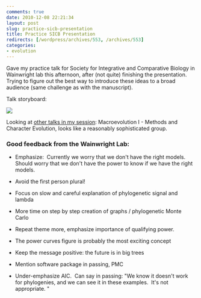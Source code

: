 ```yaml
---
comments: true
date: 2010-12-08 22:21:34
layout: post
slug: practice-sicb-presentation
title: Practice SICB Presentation
redirects: [/wordpress/archives/553, /archives/553]
categories:
- evolution
---
```


Gave my practice talk for Society for Integrative and Comparative Biology in Wainwright lab this afternoon, after (not quite) finishing the presentation.  Trying to figure out the best way to introduce these ideas to a broad audience (same challenge as with the manuscript).

Talk storyboard:

![]( http://farm6.staticflickr.com/5126/5246517453_acd44df8df_o.png )


Looking at [other talks in my session](http://www.sicb.org/meetings/2011/schedule/results.php3?search=sday+%3D+%272011-01-04%27+AND+%28abstracts2011.sessionnumber+NOT+LIKE+%27S%25%27%29+AND+%28abstracts2011.sessionnumber+NOT+LIKE+%27P%25%27%29%29): Macroevolution I - Methods and Character Evolution, looks like a reasonably sophisticated group.


### Good feedback from the Wainwright Lab:





	
  * Emphasize:  Currently we worry that we don't have the right models.  Should worry that we don't have the power to know if we have the right models.

	
  * Avoid the first person plural!

	
  * Focus on slow and careful explanation of phylogenetic signal and lambda

	
  * More time on step by step creation of graphs / phylogenetic Monte Carlo

	
  * Repeat theme more, emphasize importance of qualifying power.

	
  * The power curves figure is probably the most exciting concept

	
  * Keep the message positive: the future is in big trees

	
  * Mention software package in passing, PMC

	
  * Under-emphasize AIC.  Can say in passing: "We know it doesn't work for phylogenies, and we can see it in these examples.  It's not appropriate. "


